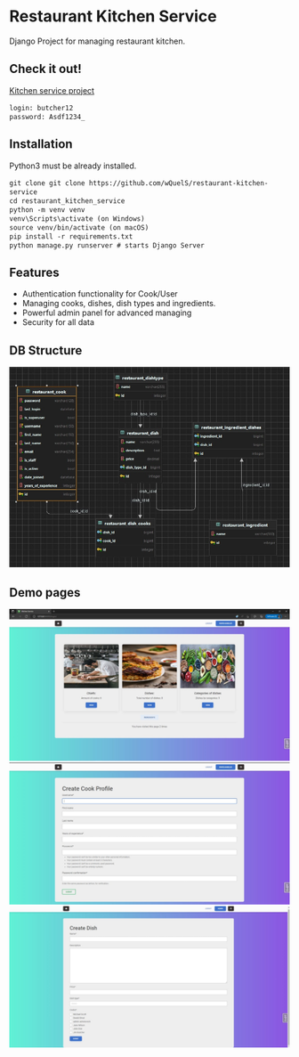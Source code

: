 # Restaurant Kitchen Service

Django Project for managing restaurant kitchen. 

## Check it out!

[Kitchen service project](https://restaurant-kitchen-service-rlyr.onrender.com/)

```
login: butcher12
password: Asdf1234_
```

## Installation

Python3 must be already installed.

```shell
git clone git clone https://github.com/wQuelS/restaurant-kitchen-service
cd restaurant_kitchen_service
python -m venv venv
venv\Scripts\activate (on Windows)
source venv/bin/activate (on macOS)
pip install -r requirements.txt
python manage.py runserver # starts Django Server
```

## Features


* Authentication functionality for Cook/User
* Managing cooks, dishes, dish types and ingredients.
* Powerful admin panel for advanced managing
* Security for all data


## DB Structure
![DB Structure](db.jpg)

## Demo pages

![Demo Interface](demo.jpg)
![Demo Interface](demo1.jpg)
![Demo Interface](demo2.jpg)